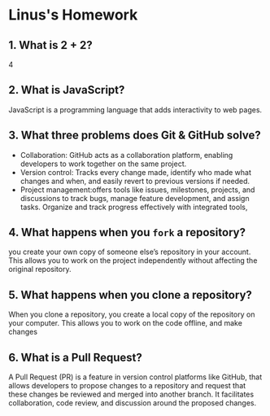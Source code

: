 # Linus's Homework

## 1. What is 2 + 2?

4

## 2. What is JavaScript?

JavaScript is a programming language that adds interactivity to web pages.

## 3. What three problems does Git & GitHub solve?

- Collaboration: GitHub acts as a collaboration platform, enabling developers to work together on the same project.
- Version control: Tracks every change made, identify who made what changes and when, and easily revert to previous versions if needed.
- Project management:offers tools like issues, milestones, projects, and discussions to track bugs, manage feature development, and assign tasks. Organize and track progress effectively with integrated tools,

## 4. What happens when you `fork` a repository?

you create your own copy of someone else’s repository in your account.
This allows you to work on the project independently without affecting the original repository.

## 5. What happens when you clone a repository?

When you clone a repository, you create a local copy of the repository on your computer.
This allows you to work on the code offline, and make changes

## 6. What is a Pull Request?

A Pull Request (PR) is a feature in version control platforms like GitHub,
that allows developers to propose changes to a repository and
request that these changes be reviewed and merged into another branch.
It facilitates collaboration, code review, and discussion around the proposed changes.
